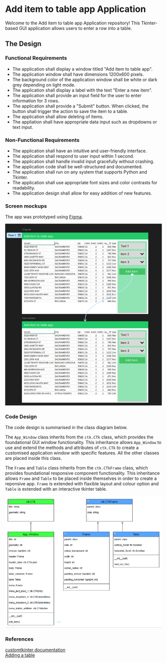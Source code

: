 # Add item to table app Application

Welcome to the Add item to table app Application repository! This Tkinter-based GUI application allows users to enter a row into a table.

## The Design

### Functional Requirements

- The application shall display a window titled "Add item to table app".
- The application window shall have dimensions 1200x600 pixels.
- The background color of the application window shall be white or dark grey depending on light mode.
- The application shall display a label with the text "Enter a new item".
- The application shall provide an input field for the user to enter information for 3 rows.
- The application shall provide a "Submit" button. When clicked, the button shall trigger the action to save the item to a table.
- The application shall allow deleting of items.
- The appliation shall have appropriate data input such as dropdowns or text input.

### Non-Functional Requirements

- The application shall have an intuitive and user-friendly interface.
- The application shall respond to user input within 1 second.
- The application shall handle invalid input gracefully without crashing.
- The application code shall be well-structured and documented.
- The application shall run on any system that supports Python and Tkinter.
- The application shall use appropriate font sizes and color contrasts for readability.
- The application design shall allow for easy addition of new features.

### Screen mockups

The app was prototyped using [Figma](https://www.figma.com/design/PMYPoYa4koSNLf0LBXGbHx/Apps?node-id=4001-2960&p=f&t=P8jyBnSRsRnxKFNO-0).

![mockups](Formative_Figma_Diagram.png)

### Code Design

The code design is summarised in the class diagram below.

The `App_Window` class inherits from the `ctk.CTk` class, which provides the foundational GUI window functionality. This inheritance allows `App_Window` to use and extend the methods and attributes of `ctk.CTk` to create a customised application window with specific features.  All the other classes are placed inside this class.

The `Frame` and `Table` class inherits from the `ctk.CTkFrame` class, which provides foundational responsive component functionality. This inheritance allows `Frame` and `Table` to be placed inside themselves in order to create a reponsive app. `Frame` is extended with flaxible layout and colour option and `Table` is extended with an interactive tkinter table.

![class-diagram](Formative_inheritance_diagram.png)

### References
[customtkinter documentation](https://customtkinter.tomschimansky.com/documentation/appearancemode)  
[Adding a table](https://github.com/TomSchimansky/CustomTkinter/discussions/431)
